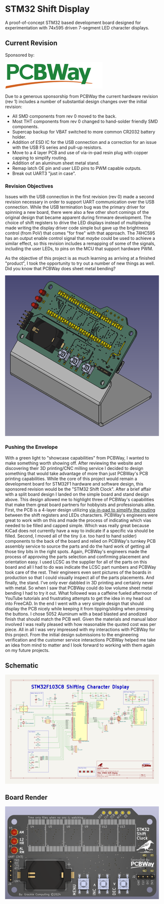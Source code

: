 # STM32 Shift Display

A proof-of-concept STM32 based development board designed for experimentation with 74x595 driven 7-segment LED character displays.

## Current Revision
Sponsored by: 

![PCBWay](./hardware/assets/PCBWay.png)

Due to a generous sponsorship from PCBWay the current hardware revision (rev 1) includes a number of substantial design changes over the initial revision:
-  All SMD components from rev 0 moved to the back.
-  Most THT components from rev 0 changed to hand-solder friendly SMD components.
-  Supercap backup for VBAT switched to more common CR2032 battery holder.
-  Addition of ESD IC for the USB connection and a correction for an issue with the USB FS series and pull-up resistors.
-  Move to a 4 layer PCB and use of via-in-pad resin plug with copper capping to simplify routing.
-  Addition of an aluminum sheet metal stand.
-  Remap latch OE pin and user LED pins to PWM capable outputs.
-  Break out UART3 "just in case".

### Revision Objectives
Issues with the USB connection in the first revision (rev 0) made a second revision necessary in order to support UART communication over the USB connection. While the USB termination bug was the primary driver for spinning a new board, there were also a few other short comings of the original design that became apparent during firmware development. The choice of shift registers to drive the LED displays instead of multiplexing made writing the display driver code simple but gave up the brightness control (from PoV) that comes "for free" with that approach. The 74HC595 has an output enable control signal that _maybe_ could be used to achieve a similar effect, so this revision includes a remapping of some of the signals, including the user LEDs, to pins on the MCU that support hardware PWM. 

As the objective of this project is as much learning as arriving at a finished "product", I took the opportunity to try out a number of new things as well. Did you know that PCBWay does sheet metal bending?

![product render](./hardware/assets/board-and-stand-render.png)

### Pushing the Envelope
With a green light to "showcase capabilities" from PCBWay, I wanted to make something worth showing off. After reviewing the website and discovering their 3D printing/CNC milling service I decided to design something that would take advantage of more than just PCBWay's PCB printing capabilities. While the core of this project would remain a development board for STM32F1 hardware and software design, this sponsored revision would be the "STM32 Shift Clock". After a brief affair with a split board design I landed on the simple board and stand design above. This design allowed me to highlight three of PCBWay's capabilities that make them great board partners for hobbyists and professionals alike. First, the PCB is a 4-layer design utilizing [via-in-pad to simplify the routing](./hardware/assets/via-in-pad.PNG) between the shift registers and LEDs characters. PCBWay's engineers were great to work with on this and made the process of indicating which vias needed to be filled and capped simple. Which was really great because KiCad does not currently have a way to indicate if a specific via should be filled. Second, I moved all of the tiny (i.e. too hard to hand solder) components to the back of the board and relied on PCBWay's turnkey PCB assembly service to source the parts and do the hard work of getting all those tiny bits in the right spots. Again, PCBWay's engineers made the process of approving the parts selection and confirming placement and orientation easy. I used LCSC as the supplier for all of the parts on this board and all I had to do was indicate the LCSC part numbers and PCBWay took care of the rest. Their engineers even sent pictures of the boards in production so that I could visually inspect all of the parts placements. And finally, the stand. I've only ever dabbled in 3D printing and certainly never with metal. So when I saw that PCBWay could do low volume sheet metal bending I had to try it out. What followed was a caffeine fueled afternoon of YouTube tutorials and frustrating attempts to get the idea in my head out into FreeCAD. In the end I went with a very simple design that should display the PCB nicely while keeping it from tipping/sliding when pressing the buttons. I chose 5052 Aluminum with a bead blasted and anodized finish that should match the PCB well. Given the materials and manual labor involved I was really pleased with how reasonable the quoted cost was per piece. All in all I was very impressed with my interactions with PCBWay for this project. From the initial design submissions to the engineering verification and the customer service interactions PCBWay helped me take an idea from mind to matter and I look forward to working with them again on my future projects.

## Schematic
![current schematic](./hardware/assets/stm32-shift-display.svg)

## Board Render
![current board](./hardware/assets/stm32-shift-display-front.png)